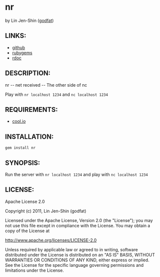 # nr

by Lin Jen-Shin ([godfat](http://godfat.org))

## LINKS:

* [github](https://github.com/godfat/nr)
* [rubygems](http://rubygems.org/gems/nr)
* [rdoc](http://rdoc.info/github/godfat/nr)

## DESCRIPTION:

nr -- net received -- The other side of nc

Play with `nr localhost 1234` and `nc localhost 1234`

## REQUIREMENTS:

* [cool.io][]

[cool.io]: https://github.com/tarcieri/cool.io

## INSTALLATION:

    gem install nr

## SYNOPSIS:

Run the server with `nr localhost 1234` and play with `nc localhost 1234`

## LICENSE:

Apache License 2.0

Copyright (c) 2011, Lin Jen-Shin (godfat)

Licensed under the Apache License, Version 2.0 (the "License");
you may not use this file except in compliance with the License.
You may obtain a copy of the License at

<http://www.apache.org/licenses/LICENSE-2.0>

Unless required by applicable law or agreed to in writing, software
distributed under the License is distributed on an "AS IS" BASIS,
WITHOUT WARRANTIES OR CONDITIONS OF ANY KIND, either express or implied.
See the License for the specific language governing permissions and
limitations under the License.
